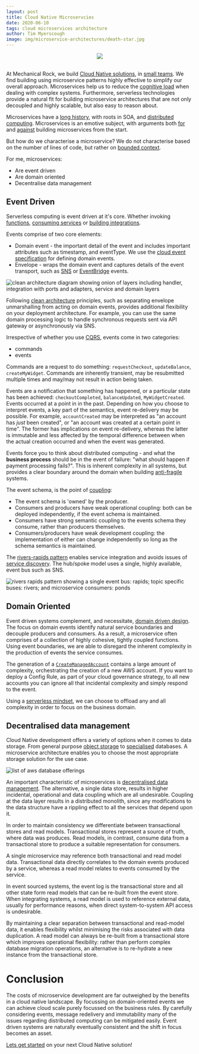 ```yaml
---
layout: post
title: Cloud Native Microservcies
date: 2020-06-10
tags: cloud microservices architecture
author: Tim Myerscough
image: img/microservice-architectures/death-star.jpg
---
```


<center><img src="/img/microservice-architectures/death-star.jpg" /></center>
<br/>

At Mechanical Rock, we build [Cloud Native solutions](https://www.mechanicalrock.io/our-expertise/cloud-native-solutions/), in [small teams](https://www.inc.com/business-insider/jeff-bezos-productivity-tip-two-pizza-rule.html).  We find building using microservice patterns highly effective to simplify our overall approach.  Microservices help us to reduce the [cognitive load](https://youtu.be/haejb5rzKsM) when dealing with complex systems.  Furthermore, serverless technologies provide a natural fit for building microservice architectures that are not only decoupled and highly scalable, but also easy to reason about.

Microservices have a [long history](https://www.researchgate.net/profile/Mohammad_Hadi_Valipour/publication/224588022_A_Brief_Survey_of_Software_Architecture_Concepts_and_Service_Oriented_Architecture/links/0a85e5346344791494000000/A-Brief-Survey-of-Software-Architecture-Concepts-and-Service-Oriented-Architecture.pdf), with roots in SOA, and [distributed computing](https://en.wikipedia.org/wiki/Distributed_computing#History).  Microservices is an emotive subject, with arguments both [for](https://martinfowler.com/articles/dont-start-monolith.html) and [against](https://martinfowler.com/bliki/MonolithFirst.html) building microservices from the start.  

But how do we characterise a microservice?  We do not characterise based on the number of lines of code, but rather on [bounded context](https://martinfowler.com/bliki/BoundedContext.html).  

For me, microservices:
* Are event driven
* Are domain oriented
* Decentralise data management

## Event Driven

Serverless computing is event driven at it's core.  Whether invoking [functions](https://docs.aws.amazon.com/lambda/latest/dg/lambda-invocation.html), [consuming services](https://docs.aws.amazon.com/rekognition/latest/dg/stored-video-lambda.html) or [building integrations](https://aws.amazon.com/eventbridge/).  

Events comprise of two core elements:
* Domain event - the important detail of the event and includes important attributes such as timestamp, and eventType.  We use the [cloud event specification](https://cloudevents.io/) for defining domain events.
* Envelope - wraps the domain event and captures details of the event transport, such as [SNS](https://docs.aws.amazon.com/sns/latest/dg/sns-message-and-json-formats.html) or [EventBridge](https://docs.aws.amazon.com/eventbridge/latest/userguide/aws-events.html) events.

![clean architecture diagram showing onion of layers including handler, integration with ports and adapters, service and domain layers ](/img/microservice-architectures/clean-architecture.png)

Following [clean architecture](https://blog.cleancoder.com/uncle-bob/2012/08/13/the-clean-architecture.html) principles, such as separating envelope unmarshalling from acting on domain events, provides additional flexibility on your deployment architecture.  For example, you can use the same domain processing logic to handle synchronous requests sent via API gateway or asynchronously via SNS.

Irrespective of whether you use [CQRS](https://martinfowler.com/bliki/CQRS.html), events come in two categories:
* commands 
* events

Commands are a request to do something: `requestCheckout`, `updateBalance`, `createMyWidget`.  Commands are inherently transient, may be resubmitted multiple times and may/may not result in action being taken.  

Events are a notification that something has happened, or a particular state has been achieved: `checkoutCompleted`, `balanceUpdated`, `MyWidgetCreated`.  Events occurred at a point in in the past.  Depending on how you choose to interpret events, a key part of the semantics, event re-delivery may be possible.  For example, `accountCreated` may be interpreted as "an account has _just_ been created", or "an account was created at a certain point in time".  The former has implications on event re-delivery, whereas the latter is immutable and less affected by the temporal difference between when the actual creation occurred and when the event was generated.

Events force you to think about distributed computing - and what the **business process** should be in the event of failure: "what should happen if payment processing fails?".  This is inherent complexity in all systems, but provides a clear boundary around the domain when building [anti-fragile](https://refuses.github.io/preprints/antifragile.pdf) systems.

The event schema, is the point of [coupling](https://www.slideshare.net/mtnygard/uncoupling-101026908):
- The event schema is 'owned' by the producer.
- Consumers and producers have weak operational coupling: both can be deployed independently, if the event schema is maintained.
- Consumers have strong semantic coupling to the events schema they consume, rather than producers themselves.
- Consumers/producers have weak development coupling: the implementation of either can change independently so long as the schema semantics is maintained.

The [rivers-rapids pattern](https://www.youtube.com/watch?v=J3ihF11dpJY) enables service integration and avoids issues of [service discovery](https://microservices.io/patterns/server-side-discovery.html).  The hub/spoke model uses a single, highly available, event bus such as SNS.

![rivers rapids pattern showing a single event bus: rapids; topic specific buses: rivers; and microservice consumers: ponds](/img/microservice-architectures/rivers-rapids.png)

## Domain Oriented

Event driven systems complement, and necessitate, [domain driven design](https://martinfowler.com/tags/domain%20driven%20design.html).  The focus on domain events identify natural service boundaries and decouple producers and consumers.  As a result, a microservice often comprises of a collection of highly cohesive, tightly coupled functions.  Using event boundaries, we are able to disregard the inherent complexity in the production of events the service consumes.  

The generation of a [`CreateManagedAccount`](https://docs.aws.amazon.com/controltower/latest/userguide/lifecycle-events.html#create-managed-account) contains a large amount of complexity, orchestrating the creation of a new AWS account.  If you want to deploy a Config Rule, as part of your cloud governance strategy, to all new accounts you can ignore all that incidental complexity and simply respond to the event.  

Using a [serverless mindset](https://www.youtube.com/watch?v=8Rzv68K8ZOY), we can choose to offload any and all complexity in order to focus on the business domain.

## Decentralised data management

Cloud Native development offers a variety of options when it comes to data storage.  From general purpose [object storage](https://aws.amazon.com/s3/) to [specialised](https://aws.amazon.com/qldb/?c=db&sec=srv) databases.  A microservice architecture enables you to choose the most appropriate storage solution for the use case.

![list of aws database offerings](/img/microservice-architectures/datastores-aws.png)

An important characteristic of microservices is [decentralised data management](https://martinfowler.com/articles/microservices.html#DecentralizedDataManagement).  The alternative, a single data store, results in higher incidental, operational and data coupling which are all undesirable.  Coupling at the data layer results in a distributed monolith, since any modifications to the data structure have a rippling effect to all the services that depend upon it.

In order to maintain consistency we differentiate between transactional stores and read models.  Transactional stores represent a source of truth, where data was produces.  Read models, in contrast, consume data from a transactional store to produce a suitable representation for consumers.  

A single microservice may reference both transactional and read model data.  Transactional data directly correlates to the domain events produced by a service, whereas a read model relates to events consumed by the service.

In event sourced systems, the event log is the transactional store and all other state form read models that can be re-built from the event store.  When integrating systems, a read model is used to reference external data, usually for performance reasons, when direct system-to-system API access is undesirable.

By maintaining a clear separation between transactional and read-model data, it enables flexibility whilst minimising the risks associated with data duplication.  A read model can always be re-built from a transactional store which improves operational flexibility: rather than perform complex database migration operations, an alternative is to re-hydrate a new instance from the transactional store.

# Conclusion

The costs of microservice development are far outweighed by the benefits in a cloud native landscape.  By focussing on domain-oriented events we can achieve cloud scale purely focussed on the business rules.  By carefully considering events, message redelivery and immutability many of the issues regarding distributed computing can be mitigated easily.  Event driven systems are naturally eventually consistent and the shift in focus becomes an asset.

[Lets get started](https://www.mechanicalrock.io/lets-get-started) on your next Cloud Native solution!